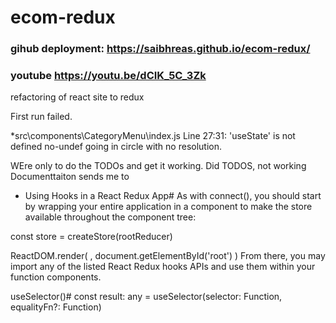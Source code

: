 # ecom-redux

### gihub deployment: https://saibhreas.github.io/ecom-redux/ 
### youtube https://youtu.be/dCIK_5C_3Zk


refactoring of react site to redux







First run failed.

*src\components\CategoryMenu\index.js
  Line 27:31:  'useState' is not defined  no-undef
 going in circle with no resolution.

 WEre only to do the TODOs and get it working.  Did TODOS, not working Documenttaiton sends me to
  * Using Hooks in a React Redux App#
As with connect(), you should start by wrapping your entire application in a <Provider> component to make the store available throughout the component tree:

const store = createStore(rootReducer)

ReactDOM.render(
  <Provider store={store}>
    <App />
  </Provider>,
  document.getElementById('root')
)
From there, you may import any of the listed React Redux hooks APIs and use them within your function components.

useSelector()#
const result: any = useSelector(selector: Function, equalityFn?: Function) 